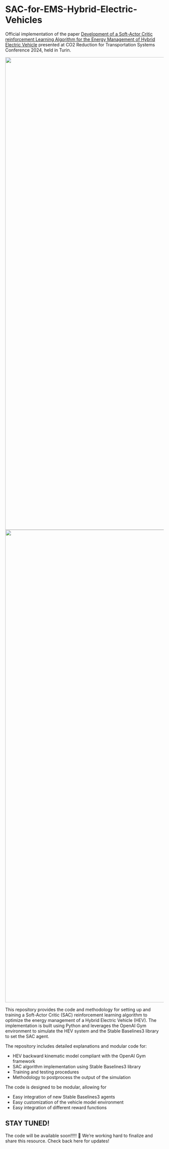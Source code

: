 # SAC-for-EMS-Hybrid-Electric-Vehicles
Official implementation of the paper [Development of a Soft-Actor Critic reinforcement Learning Algorithm for the Energy Management of Hybrid Electric Vehicle](https://www.sae.org/publications/technical-papers/content/2024-37-0011/)
presented at CO2 Reduction for Transportation Systems Conference 2024, held in Turin.

<img align="center" src="figures/tools.png" width="1500"/></td> <br/>
<img align="center" src="figures/training_results.png" width="1500"/></td> <br/>

This repository provides the code and methodology for setting up and training a Soft-Actor Critic (SAC) reinforcement learning algorithm to optimize the energy management of a Hybrid Electric Vehicle (HEV). The implementation is built using Python and leverages the OpenAI Gym environment to simulate the HEV system and the Stable Baselines3 library to set the SAC agent.

The repository includes detailed explanations and modular code for:

- HEV backward kinematic model compliant with the OpenAI Gym framework
- SAC algorithm implementation using Stable Baselines3 library
- Training and testing procedures
- Methodology to postprocess the output of the simulation

The code is designed to be modular, allowing for 
- Easy integration of new Stable Baselines3 agents
- Easy customization of the vehicle model environment
- Easy integration of different reward functions

## STAY TUNED!
The code will be available soon!!!!! 🚀
We’re working hard to finalize and share this resource. Check back here for updates!
